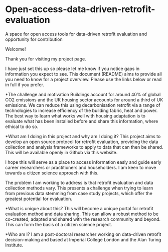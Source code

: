# Open-access-data-driven-retrofit-evaluation
A space for open access tools for data-driven retrofit evaluation and opportunity for contribution

Welcome!

Thank you for visiting my project page.

I have just set this up so please let me know if you notice gaps in information you expect to see.
This document (README) aims to provide all you need to know for a project overview. Please use the links below or read in full if you prefer.

*The challenge and motivation
Buildings account for around 40% of global CO2 emissions and the UK housing sector accounts for around a third of UK emissions. We can reduce this using decarbonisation retrofit via a range of technologies to increase efficiency of the building fabric, heat and power. The best way to learn what works well with housing adaptation is to evaluate what has been installed before and share this information, where ethical to do so.

*What am I doing in this project and why am I doing it?
This project aims to develop an open source protocol for retrofit evaluation, providing the data collection and analysis frameworks to apply to data that can then be shared. This will be available openly in Github via this website. 

I hope this will serve as a place to access information easly and guide early career researchers or practitioners and householders. I am keen to move towards a citizen science approach with this.

The problem I am working to address is that retrofit evaluation and data collection methods vary. This presents a challenge when trying to learn from previous data stemming from case study projects, which offer the greatest potential for evaluation.

*What is unique about this?
This will become a unique portal for retrofit evaluation method and data sharing. This can allow a robust method to be co-created, adapted and shared with the research community and beyond. This can form the basis of a citizen science project.

*Who am I?
I am a post-doctoral researcher working on data-driven retrofit decision-making and based at Imperial College London and the Alan Turing Institute.

